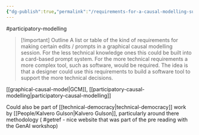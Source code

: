 ```yaml
---
{"dg-publish":true,"permalink":"/requirements-for-a-causal-modelling-support-tool/"}
---
```


#participatory-modelling

> [!important] Outline
> A list or table of the kind of requirements for making certain edits / prompts in a graphical causal modelling session. For the less technical knowledge ones this could be built into a card-based prompt system. For the more technical requirements a more complex tool, such as software, would be required. The idea is that a designer could use this requirements to build a software tool to support the more technical decisions. 

[[graphical-causal-model\|GCM]], [[participatory-causal-modelling\|participatory-causal-modelling]]

Could also be part of [[technical-democracy\|technical-democracy]] work by [[People/Kalvero Gulson\|Kalvero Gulson]], particularly around there methodology ( #getref - nice website that was part of the pre reading with the GenAI workshop)
